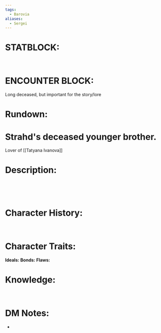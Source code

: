```yaml
---
tags:
  - Barovia
aliases:
  - Sergei
---
```

# **STATBLOCK:**

 

# **ENCOUNTER BLOCK:**

Long deceased, but important for the story/lore

# **Rundown:**

# Strahd's deceased younger brother. 

Lover of [[Tatyana Ivanova]]

# **Description:**

 

 

# **Character History:**

 
 

# **Character Traits:** 

**Ideals:**
**Bonds:**
**Flaws:**


# **Knowledge:**

 

# **DM Notes:**

-    
